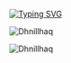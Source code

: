<a href="https://git.io/typing-svg"> <img src="https://readme-typing-svg.demolab.com?font=Inter&weight=600&pause=1000&color=D4E7F7&width=435&lines=Hi+there%2C+I'm+M+Dhia+Ramadhanil+Haq!" alt="Typing SVG" /></a>

<p><img align="center" src="https://github-readme-stats.vercel.app/api?username=Dhnillhaq&show_icons=true&locale=en" alt="Dhnillhaq" /></p>

<p><img align="center" src="https://github-readme-streak-stats.herokuapp.com/?user=Dhnillhaq&" alt="Dhnillhaq" /></p>
